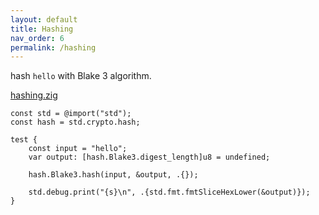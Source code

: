 ```yaml
---
layout: default
title: Hashing
nav_order: 6
permalink: /hashing
---
```


hash `hello` with Blake 3 algorithm.

[hashing.zig](src/hashing.zig)

```zig
const std = @import("std");
const hash = std.crypto.hash;

test {
    const input = "hello";
    var output: [hash.Blake3.digest_length]u8 = undefined;

    hash.Blake3.hash(input, &output, .{});

    std.debug.print("{s}\n", .{std.fmt.fmtSliceHexLower(&output)});
}

```
